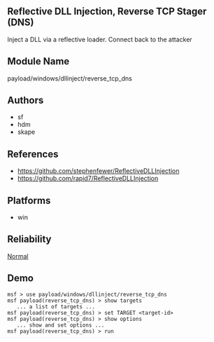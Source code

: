 ## Reflective DLL Injection, Reverse TCP Stager (DNS)

Inject a DLL via a reflective loader. Connect back to the 
attacker


## Module Name
payload/windows/dllinject/reverse_tcp_dns

## Authors
* sf
* hdm
* skape


## References
* https://github.com/stephenfewer/ReflectiveDLLInjection
* https://github.com/rapid7/ReflectiveDLLInjection




## Platforms
* win

## Reliability
[Normal](https://github.com/rapid7/metasploit-framework/wiki/Exploit-Ranking)

## Demo

```
msf > use payload/windows/dllinject/reverse_tcp_dns
msf payload(reverse_tcp_dns) > show targets
   ... a list of targets ...
msf payload(reverse_tcp_dns) > set TARGET <target-id>
msf payload(reverse_tcp_dns) > show options
   ... show and set options ...
msf payload(reverse_tcp_dns) > run
```
    
    